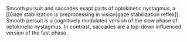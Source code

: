 Smooth pursuit and saccades exapt parts of optokinetic nystagmus, a [[Gaze stabilization is preprocessing in vision|gaze stabilization reflex]]. Smooth persuit is a cognitively modulated version of the slow phase of optokinetic nystagmus. In contrast, saccades are a top-down influenced version of the fast phase.